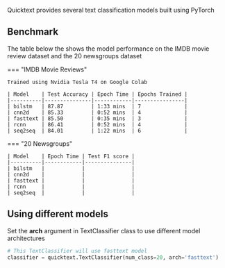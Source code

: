 Quicktext provides several text classification models built using PyTorch

## Benchmark

The table below the shows the model performance on the IMDB movie review dataset and the 20 newsgroups dataset

=== "IMDB Movie Reviews"

    Trained using Nvidia Tesla T4 on Google Colab

    | Model    | Test Accuracy | Epoch Time | Epochs Trained |
    |----------|---------------|------------|----------------|
    | bilstm   | 87.87         | 1:33 mins  | 7              |
    | cnn2d    | 85.33         | 0:52 mins  | 4              |
    | fasttext | 85.50         | 0:35 mins  | 3              |
    | rcnn     | 86.41         | 0:52 mins  | 4              |
    | seq2seq  | 84.01         | 1:22 mins  | 6              |

=== "20 Newsgroups"

    | Model    | Epoch Time | Test F1 score |
    |----------|------------|---------------|
    | bilstm   |            |               |
    | cnn2d    |            |               |
    | fasttext |            |               |
    | rcnn     |            |               |
    | seq2seq  |            |               |


## Using different models

Set the __arch__ argument in TextClassifier class to use different model architectures

```python
# This TextClassifier will use fasttext model
classifier = quicktext.TextClassifier(num_class=20, arch='fasttext')
```

